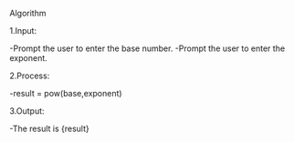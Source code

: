 Algorithm

1.Input:

-Prompt the user to enter the base number. -Prompt the user to enter the exponent.

2.Process:

-result = pow(base,exponent)

3.Output:

-The result is {result}
